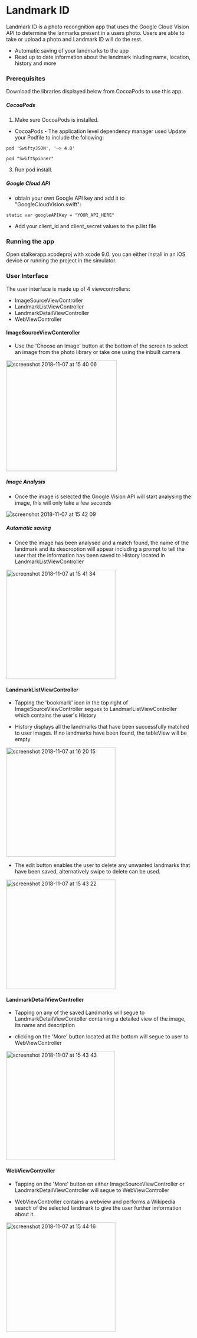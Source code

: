 # Landmark ID

Landmark ID is a photo recongnition app that uses the Google Cloud Vision API to determine the lanmarks present in a users photo.  Users are able to take or upload a photo and Landmark ID will do the rest.

- Automatic saving of your landmarks to the app
- Read up to date information about the landmark inluding name, location, history and more

### Prerequisites

Download the libraries displayed below from CocoaPods to use this app.

##### CocoaPods

1. Make sure CocoaPods is installed.
- CocoaPods - The application level dependency manager used
Update your Podfile to include the following:


`pod 'SwiftyJSON', '~> 4.0'`

`pod "SwiftSpinner"`

3. Run pod install.

##### Google Cloud API

- obtain your own Google API key and add it to "GoogleCloudVision.swift":

`static var googleAPIKey = "YOUR_API_HERE"`

- Add your client_id and client_secret values to the p.list file

### Running the app

Open stalkerapp.xcodeproj with xcode 9.0. you can either install in an iOS device or running the project in the simulator.

### User Interface

The user interface is made up of 4 viewcontrollers:

- ImageSourceViewController
- LandmarkListViewController
- LandmarkDetailViewController
- WebViewController

#### ImageSourceViewConteroller

- Use the 'Choose an Image' button at the bottom of the screen to select an image from the photo library or take one using the inbuilt camera

<img width="300" alt="screenshot 2018-11-07 at 15 40 06" src="https://user-images.githubusercontent.com/28652344/48146071-218de600-e2ac-11e8-93c4-4577aae29a7d.png">

##### Image Analysis

- Once the image is selected the Google Vision API will start analysing the image, this will only take a few seconds

![screenshot 2018-11-07 at 15 42 09](https://user-images.githubusercontent.com/28652344/48146089-2bafe480-e2ac-11e8-8453-6e805e29ac84.jpeg)


##### Automatic saving

- Once the image has been analysed and a match found, the name of the landmark and its descroption will appear including a prompt to tell the user that the information has been saved to History located in LandmarkListViewController

<img width="296" alt="screenshot 2018-11-07 at 15 41 34" src="https://user-images.githubusercontent.com/28652344/48143485-cc030a80-e2a6-11e8-8d74-63ceb8e6bf09.jpeg">

#### LandmarkListViewController

- Tapping the 'bookmark' icon in the top right of ImageSourceViewController segues to LandmarlListViewController which contains the user's History

- History displays all the landmarks that have been successfully matched to user images.  If no landmarks have been found, the tableView will be empty

<img width="296" alt="screenshot 2018-11-07 at 16 20 15" src="https://user-images.githubusercontent.com/28652344/48144624-23a27580-e2a9-11e8-9102-a88752657bf4.png">

- The edit button enables the user to delete any unwanted landmarks that have been saved, alternatively swipe to delete can be used.

<img width="296" alt="screenshot 2018-11-07 at 15 43 22" src="https://user-images.githubusercontent.com/28652344/48142840-7bd77880-e2a5-11e8-9fc4-0b7af5405566.png">

#### LandmarkDetailViewController

- Tapping on any of the saved Landmarks will segue to LandmarkDetailViewContoller containing a detailed view of the image, its name and description

- clicking on the 'More' button located at the bottom will segue to user to WebViewController

<img width="295" alt="screenshot 2018-11-07 at 15 43 43" src="https://user-images.githubusercontent.com/28652344/48142839-7bd77880-e2a5-11e8-8bc0-19a4891f73fa.png">

#### WebViewController

- Tapping on the 'More' button on either ImageSourceViewController or LandmarkDetailViewController will segue to WebViewController

- WebViewController contains a webview and performs a Wikipedia search of the selected landmark to give the user further imformation about it.

<img width="296" alt="screenshot 2018-11-07 at 15 44 16" src="https://user-images.githubusercontent.com/28652344/48142837-7bd77880-e2a5-11e8-9587-68ffed9cbc8c.png">






